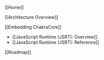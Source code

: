 [[Home]]

[[Architecture Overview]]
 
[[Embedding ChakraCore]]
* [[JavaScript Runtime (JSRT): Overview]]
* [[JavaScript Runtime (JSRT): Reference]]
 
[[Roadmap]]
